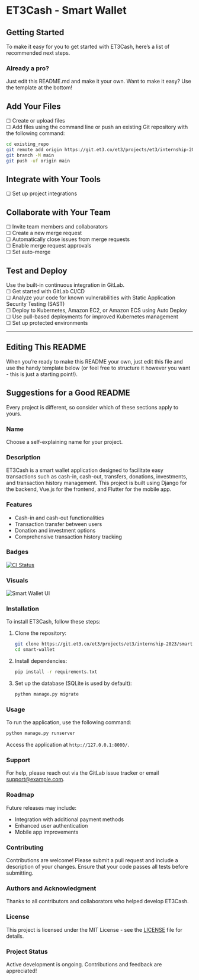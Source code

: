 
# ET3Cash - Smart Wallet

## Getting Started
To make it easy for you to get started with ET3Cash, here’s a list of recommended next steps.

### Already a pro?
Just edit this README.md and make it your own. Want to make it easy? Use the template at the bottom!

## Add Your Files
☐ Create or upload files  
☐ Add files using the command line or push an existing Git repository with the following command:

```bash
cd existing_repo
git remote add origin https://git.et3.co/et3/projects/et3/internship-2023/smart-wallet.git
git branch -M main
git push -uf origin main
```

## Integrate with Your Tools
☐ Set up project integrations

## Collaborate with Your Team
☐ Invite team members and collaborators  
☐ Create a new merge request  
☐ Automatically close issues from merge requests  
☐ Enable merge request approvals  
☐ Set auto-merge  

## Test and Deploy
Use the built-in continuous integration in GitLab.  
☐ Get started with GitLab CI/CD  
☐ Analyze your code for known vulnerabilities with Static Application Security Testing (SAST)  
☐ Deploy to Kubernetes, Amazon EC2, or Amazon ECS using Auto Deploy  
☐ Use pull-based deployments for improved Kubernetes management  
☐ Set up protected environments  

---

## Editing This README
When you’re ready to make this README your own, just edit this file and use the handy template below (or feel free to structure it however you want - this is just a starting point!).

## Suggestions for a Good README
Every project is different, so consider which of these sections apply to yours. 

### Name
Choose a self-explaining name for your project.

### Description
ET3Cash is a smart wallet application designed to facilitate easy transactions such as cash-in, cash-out, transfers, donations, investments, and transaction history management. This project is built using Django for the backend, Vue.js for the frontend, and Flutter for the mobile app.

### Features
- Cash-in and cash-out functionalities
- Transaction transfer between users
- Donation and investment options
- Comprehensive transaction history tracking

### Badges
[![CI Status](https://img.shields.io/badge/build-passing-brightgreen)](https://git.et3.co/et3/projects/et3/internship-2023/smart-wallet)  <!-- Add actual badge links -->

### Visuals
![Smart Wallet UI](link_to_screenshot.png)  <!-- Replace with an actual image link -->

### Installation
To install ET3Cash, follow these steps:

1. Clone the repository:
   ```bash
   git clone https://git.et3.co/et3/projects/et3/internship-2023/smart-wallet.git
   cd smart-wallet
   ```

2. Install dependencies:
   ```bash
   pip install -r requirements.txt
   ```

3. Set up the database (SQLite is used by default):
   ```bash
   python manage.py migrate
   ```

### Usage
To run the application, use the following command:
```bash
python manage.py runserver
```
Access the application at `http://127.0.0.1:8000/`. 

### Support
For help, please reach out via the GitLab issue tracker or email support@example.com.

### Roadmap
Future releases may include:
- Integration with additional payment methods
- Enhanced user authentication
- Mobile app improvements

### Contributing
Contributions are welcome! Please submit a pull request and include a description of your changes. Ensure that your code passes all tests before submitting.

### Authors and Acknowledgment
Thanks to all contributors and collaborators who helped develop ET3Cash.

### License
This project is licensed under the MIT License - see the [LICENSE](LICENSE) file for details.

### Project Status
Active development is ongoing. Contributions and feedback are appreciated!
